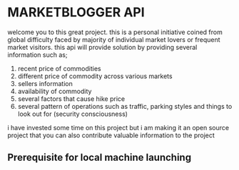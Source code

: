 # MARKETBLOGGER API

welcome you to this great project. this is a personal initiative coined from global difficulty faced by majority of individual market lovers or frequent market visitors. this api will provide solution by providing several information such as;

1. recent price of commodities
1. different price of commodity across various markets
1. sellers information
1. availability of commodity 
1. several factors that cause hike price
1. several pattern of operations such as traffic, parking styles and things to look out for (security consciousness) 

i have invested some time on this project but i am making it an open source project that you can also contribute valuable information to the project

## Prerequisite for local machine launching




